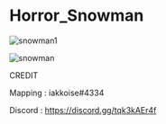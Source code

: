 # Horror_Snowman


![snowman1](https://user-images.githubusercontent.com/63969450/144503081-cc5c33f7-f0df-45a9-a94f-c539cf1730a2.png)


![snowman](https://user-images.githubusercontent.com/63969450/144503074-c70bba29-c06f-4267-8d7a-77361dcc9777.png)



CREDIT

Mapping : iakkoise#4334

Discord : https://discord.gg/tqk3kAEr4f
